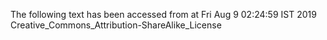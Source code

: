 The following text has been accessed from at Fri Aug 9 02:24:59 IST 2019
Creative_Commons_Attribution-ShareAlike_License
